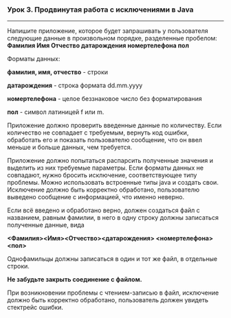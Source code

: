 ### Урок 3. Продвинутая работа с исключениями в Java
___
Напишите приложение, которое будет запрашивать у пользователя следующие данные в произвольном порядке, разделенные пробелом:
**Фамилия Имя Отчество датарождения номертелефона пол**

Форматы данных:

**фамилия, имя, отчество** - строки

**датарождения** - строка формата dd.mm.yyyy

**номертелефона** - целое беззнаковое число без форматирования

**пол** - символ латиницей f или m.

Приложение должно проверить введенные данные по количеству. Если количество не совпадает с требуемым, вернуть код ошибки, обработать его и показать пользователю сообщение, что он ввел меньше и больше данных, чем требуется.

Приложение должно попытаться распарсить полученные значения и выделить из них требуемые параметры. Если форматы данных не совпадают, нужно бросить исключение, соответствующее типу проблемы. Можно использовать встроенные типы java и создать свои. Исключение должно быть корректно обработано, пользователю выведено сообщение с информацией, что именно неверно.

Если всё введено и обработано верно, должен создаться файл с названием, равным фамилии, в него в одну строку должны записаться полученные данные, вида

**<Фамилия><Имя><Отчество><датарождения> <номертелефона><пол>**

Однофамильцы должны записаться в один и тот же файл, в отдельные строки.

**Не забудьте закрыть соединение с файлом.**

При возникновении проблемы с чтением-записью в файл, исключение должно быть корректно обработано, пользователь должен увидеть стектрейс ошибки.